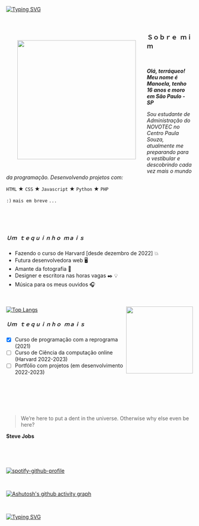 
~~~
~~~ 

&nbsp;

[![Typing SVG](https://readme-typing-svg.herokuapp.com/?color=c3da89&size=38center=true&vCenter=true&width=1000&lines=Olá,+terráqueo!;Meu+nome+é+Manoela+Simões,+tenho+16+anos;e+moro+em+São+Paulo+SP+<3+:%29)](https://gits.io/typing-svg)

&nbsp;







<img style="margin: 30px;" align="left" width="320px" src="https://i.pinimg.com/originals/15/26/5a/15265af91d058d33da9d448a7cd070f9.gif" frameBorder="0">





### Ｓｏｂｒｅ  ｍｉｍ

&nbsp;

***Olá, terráqueo! Meu nome é Manoela, tenho 16 anos e moro em São Paulo - SP***

*Sou estudante de Administração do NOVOTEC no Centro Paula Souza, atualmente me preparando para o vestibular e descobrindo cada vez mais o mundo da programação. Desenvolvendo projetos com:*
 
 `HTML`
 ★
 `CSS`
 ★
 `Javascript`
 ★
 `Python`
 ★
 `PHP`
 
 `:)`
 `mais em breve`
 `...`
 
&nbsp;


&nbsp;

##### Ｕｍ  ｔｅｑｕｉｎｈｏ  ｍａｉｓ


+ Fazendo o curso de Harvard [desde dezembro de 2022] 💥
+ Futura desenvolvedora web 🖥️
+ Amante da fotografia 📸
+ Designer e escritora nas horas vagas ✒️ 💡
+ Música para os meus ouvidos 🎧


&nbsp;

<div>
  <a href="https://github.com/Manuzit">
  <img align="right" height="180em" src="https://github-readme-stats.vercel.app/api?username=Manuzit&show_icons=true&theme=dracula&include_all_commits=true&count_private=true"/>
</div>

 [![Top Langs](https://github-readme-stats.vercel.app/api/top-langs/?username=Manuzit&langs_count=8)](https://github.com/Manuzit/github-readme-stats)

<div>	
<h5> Ｕｍ  ｔｅｑｕｉｎｈｏ  ｍａｉｓ </h5>

- [x] Curso de programação com a reprograma (2021) 
- [ ] Curso de Ciência da computação online (Harvard 2022-2023) 
- [ ] Portfólio com projetos (em desenvolvimento 2022-2023)
 
</div>

&nbsp; 
 
&nbsp;
 
&nbsp;
 

> We’re here to put a dent in the universe. Otherwise why else even be here?

**Steve Jobs**

  
&nbsp;
  
&nbsp;

[![spotify-github-profile](https://spotify-github-profile.vercel.app/api/view?uid=6sq2o3mmkyz7gnyc8hec49uqr&cover_image=true&theme=novatorem&show_offline=false&background_color=000000&bar_color=8ac1d4&bar_color_cover=true)](https://github.com/kittinan/spotify-github-profile)


&nbsp;

 
  [![Ashutosh's github activity graph](https://github-readme-activity-graph.cyclic.app/graph?username=Manuzit&bg_color=1c2026&color=99bbd9&line=99bbd9&point=403d3d&area=true&hide_border=true)](https://github.com/ashutosh00710/github-readme-activity-graph)

&nbsp;


[![Typing SVG](https://readme-typing-svg.herokuapp.com/?color=99bbd9&size=50center=true&vCenter=true&width=1000&lines=Bye,+Bye!+:%29)](https://gits.io/typing-svg)
